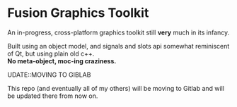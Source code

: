 # Fusion Graphics Toolkit

An in-progress, cross-platform graphics toolkit still <b>very</b> much in its infancy. <br/>

Built using an object model, and signals and slots api somewhat reminiscent of Qt, but using plain old c++. <br/>
<b> No meta-object, moc-ing craziness. </b>

UDATE::MOVING TO GIBLAB

This repo (and eventually all of my others) will be moving to Gitlab and will be updated there from now on.
